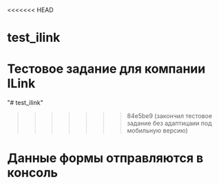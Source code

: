 <<<<<<< HEAD
# test_ilink
Тестовое задание для компании ILink
=======
"# test_ilink" 
>>>>>>> 84e5be9 (закончил тестовое задание без адаптицаии под мобильную версию)
# Данные формы отправляются в консоль
